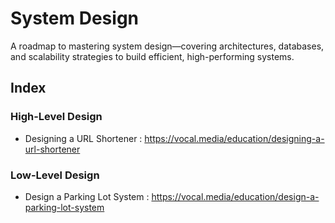 # System Design

A roadmap to mastering system design—covering architectures, databases, and scalability strategies to build efficient, high-performing systems. 

## Index

### High-Level Design

- Designing a URL Shortener : https://vocal.media/education/designing-a-url-shortener

### Low-Level Design

- Design a Parking Lot System : https://vocal.media/education/design-a-parking-lot-system
